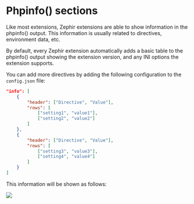 # Phpinfo() sections

Like most extensions, Zephir extensions are able to show information in the phpinfo() output. This information is usually related to directives, environment data, etc.

By default, every Zephir extension automatically adds a basic table to the phpinfo() output showing the extension version, and any INI options the extension supports.

You can add more directives by adding the following configuration to the `config.json` file:

```json
"info": [
    {
        "header": ["Directive", "Value"],
        "rows": [
            ["setting1", "value1"],
            ["setting2", "value2"]
        ]
    },
    {
        "header": ["Directive", "Value"],
        "rows": [
            ["setting3", "value3"],
            ["setting4", "value4"]
        ]
    }
]
```

This information will be shown as follows:

![](/images/content/info.png)